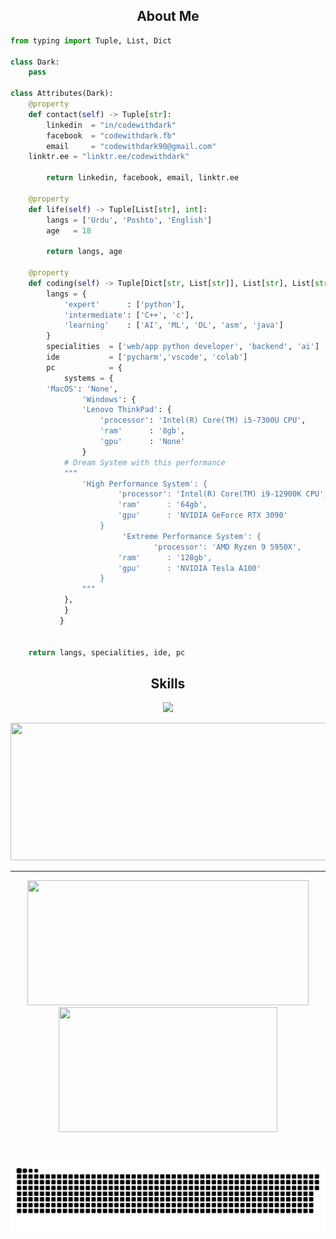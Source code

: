 <h2 align="center">About Me </h2>

```python
from typing import Tuple, List, Dict

class Dark:
    pass

class Attributes(Dark):
    @property
    def contact(self) -> Tuple[str]:
        linkedin  = "in/codewithdark"
        facebook  = "codewithdark.fb"
        email     = "codewithdark90@gmail.com"
	linktr.ee = "linktr.ee/codewithdark"
	    
        return linkedin, facebook, email, linktr.ee

    @property
    def life(self) -> Tuple[List[str], int]:
        langs = ['Urdu', 'Poshto', 'English']
        age   = 18
		
        return langs, age
	
    @property
    def coding(self) -> Tuple[Dict[str, List[str]], List[str], List[str], Dict[str]]:
        langs = {
            'expert'      : ['python'],
            'intermediate': ['C++', 'c'],
            'learning'    : ['AI', 'ML', 'DL', 'asm', 'java']
        }
        specialities  = ['web/app python developer', 'backend', 'ai']
        ide           = ['pycharm','vscode', 'colab']
        pc            = {
            systems = {
		'MacOS': 'None',
                'Windows': {
		        'Lenovo ThinkPad': {
		            'processor': 'Intel(R) Core(TM) i5-7300U CPU',
		            'ram'      : '8gb',
		            'gpu'      : 'None'
		        }
		    # Dream System with this performance
		    """
		        'High Performance System': {
		                'processor': 'Intel(R) Core(TM) i9-12900K CPU',
		                'ram'      : '64gb',
		                'gpu'      : 'NVIDIA GeForce RTX 3090'
		            }
                         'Extreme Performance System': {
                                'processor': 'AMD Ryzen 9 5950X',
		                'ram'      : '128gb',
		                'gpu'      : 'NVIDIA Tesla A100'
		            }
		        """
			},
			}
		   }


	return langs, specialities, ide, pc
```
<h2 align="center">Skills </h2>

<p align="center">
  <a href="https://skillicons.dev">
    <img src="https://skillicons.dev/icons?i=python,pycharm,vscode,docker,gitlab,github,git,c,cpp,css,html" />
  </a>
</p>

<p align="center">
  <img width="800" height="220" src="https://streak-stats.demolab.com?user=codewithdark-git&theme=dark">
</p>


---


<p align="center">
  <img width="450" height="200" src="https://github-readme-stats.vercel.app/api?username=codewithdark-git&show_icons=true&theme=dark#gh-dark-mode-only">
  <img width="350" height="200" src="https://github-readme-stats.vercel.app/api/top-langs/?username=codewithdark-git&size_weight=0.0005&count_weight=0.3&layout=donut&theme=dark">
</p>
 


<div id="header" align="center">
  <img src="https://komarev.com/ghpvc/?username=codewithdark-git&style=for-the-badge&color=orange" alt=""/>
</div>



<p align="center">
 <img width="1000" src="assets/github-snake.svg" alt="snake"/>
</p>


